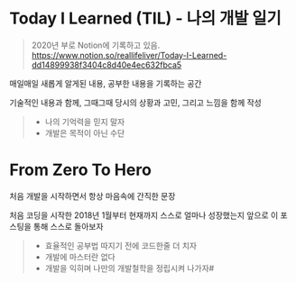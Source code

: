 # Today I Learned (TIL) - 나의 개발 일기

> 2020년 부로 Notion에 기록하고 있음. https://www.notion.so/reallifeliver/Today-I-Learned-dd14899938f3404c8d40e4ec632fbca5

 매일매일 새롭게 알게된 내용, 공부한 내용을 기록하는 공간


 기술적인 내용과 함께, 그때그때 당시의 상황과 고민, 그리고 느낌을 함께 작성



> + 나의 기억력을 믿지 말자
> + 개발은 목적이 아닌 수단 


# From Zero To Hero

처음 개발을 시작하면서 항상 마음속에 간직한 문장

처음 코딩을 시작한 2018년 1월부터 현재까지 스스로 얼마나 성장했는지 앞으로 이 포스팅을 통해 스스로 돌아보자

> + 효율적인 공부법 따지기 전에 코드한줄 더 치자
> + 개발에 마스터란 없다
> + 개발을 익히며 나만의 개발철학을 정립시켜 나가자#

